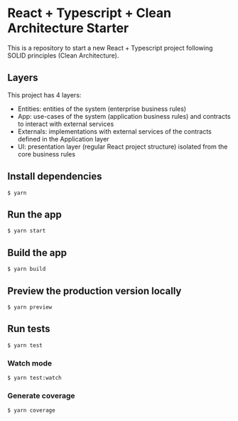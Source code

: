 # React + Typescript + Clean Architecture Starter

This is a repository to start a new React + Typescript project following SOLID principles (Clean Architecture).

## Layers

This project has 4 layers:

- Entities: entities of the system (enterprise business rules)
- App: use-cases of the system (application business rules) and contracts to interact with external services
- Externals: implementations with external services of the contracts defined in the Application layer
- UI: presentation layer (regular React project structure) isolated from the core business rules

## Install dependencies

```
$ yarn
```

## Run the app

```
$ yarn start
```

## Build the app

```
$ yarn build
```

## Preview the production version locally

```
$ yarn preview
```

## Run tests

```
$ yarn test
```

### Watch mode

```
$ yarn test:watch
```

### Generate coverage

```
$ yarn coverage
```
